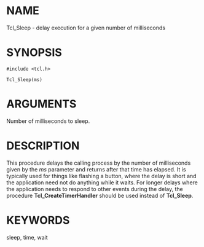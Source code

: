 # NAME

Tcl_Sleep - delay execution for a given number of milliseconds

# SYNOPSIS

    #include <tcl.h>

    Tcl_Sleep(ms)

# ARGUMENTS

Number of milliseconds to sleep.

# DESCRIPTION

This procedure delays the calling process by the number of milliseconds
given by the *ms* parameter and returns after that time has elapsed. It
is typically used for things like flashing a button, where the delay is
short and the application need not do anything while it waits. For
longer delays where the application needs to respond to other events
during the delay, the procedure **Tcl_CreateTimerHandler** should be
used instead of **Tcl_Sleep**.

# KEYWORDS

sleep, time, wait
